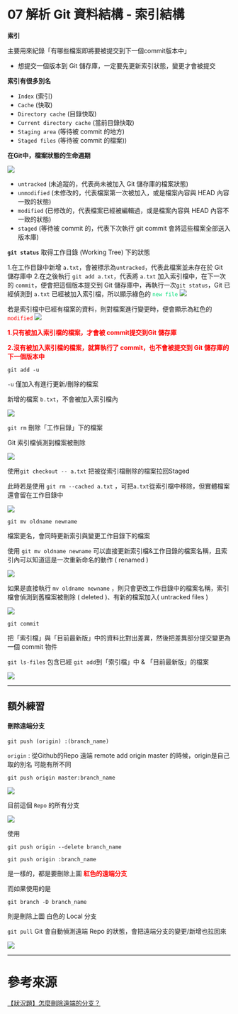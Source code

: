 # 07 解析 Git 資料結構 - 索引結構

**索引**
 
 主要用來紀錄「有哪些檔案即將要被提交到下一個commit版本中」

 * 想提交一個版本到 Git 儲存庫，一定要先更新索引狀態，變更才會被提交

 **索引有很多別名**
  * `Index` (索引)
  * `Cache` (快取)
  * `Directory cache` (目錄快取)
  * `Current directory cache` (當前目錄快取)
  * `Staging area` (等待被 commit 的地方)
  * `Staged files` (等待被 commit 的檔案))


**在Git中，檔案狀態的生命週期**

![](https://i.imgur.com/facPrtx.png)

   * `untracked` (未追蹤的，代表尚未被加入 Git 儲存庫的檔案狀態)
* `unmodified` (未修改的，代表檔案第一次被加入，或是檔案內容與 HEAD 內容一致的狀態)
* `modified` (已修改的，代表檔案已經被編輯過，或是檔案內容與 HEAD 內容不一致的狀態)
* `staged` (等待被 commit 的，代表下次執行 git commit 會將這些檔案全部送入版本庫)

**`git status`**
取得工作目錄 (Working Tree) 下的狀態


1.在工作目錄中新增 `a.txt`，會被標示為`untracked`，代表此檔案並未存在於 Git 儲存庫中
2.在之後執行 `git add a.txt`，代表將 `a.txt` 加入索引檔中，在下一次的 `commit`，便會把這個版本提交到 Git 儲存庫中，再執行一次`git status`，Git 已經偵測到 `a.txt` 已經被加入索引檔，所以顯示綠色的 <font color="#00DD77">`new file`</font>
![](https://i.imgur.com/zcUVNgD.png)

若是索引檔中已經有檔案的資料，則對檔案進行變更時，便會顯示為紅色的 <font color="red">`modified`</font>
![](https://i.imgur.com/rCYzR56.png)

<font color="red">**1.只有被加入索引檔的檔案，才會被 commit提交到Git 儲存庫**</font>

<font color="red">**2.沒有被加入索引檔的檔案，就算執行了 commit，也不會被提交到 Git 儲存庫的下一個版本中**</font>

`git add -u`

`-u` 僅加入有進行更新/刪除的檔案

新增的檔案 `b.txt`，不會被加入索引檔內

![](https://i.imgur.com/WWHLY8H.png)


`git rm` 
刪除「工作目錄」下的檔案

Git 索引檔偵測到檔案被刪除

![](https://i.imgur.com/kypIlXx.png)


使用`git checkout -- a.txt` 把被從索引檔刪除的檔案拉回Staged

此時若是使用 `git rm --cached a.txt`
，可把`a.txt`從索引檔中移除，但實體檔案還會留在工作目錄中

![](https://i.imgur.com/wkZ6FcH.png)

`git mv oldname newname` 

檔案更名，會同時更新索引與變更工作目錄下的檔案

使用 `git mv oldname newname`
可以直接更新索引檔&工作目錄的檔案名稱，且索引內可以知道這是一次重新命名的動作 ( renamed )

![](https://i.imgur.com/PxbydmT.png)

如果是直接執行 `mv oldname newname`
，則只會更改工作目錄中的檔案名稱，索引檔會偵測到舊檔案被刪除 ( deleted )、有新的檔案加入( untracked files )

![](https://i.imgur.com/KLhnU0Y.png)


`git commit`

把「索引檔」與「目前最新版」中的資料比對出差異，然後把差異部分提交變更為一個 commit 物件


`git ls-files`
包含已經 `git add`到「索引檔」中 & 「目前最新版」的檔案

![](https://i.imgur.com/UDEAZqg.png)


----

## 額外練習

#### 刪除遠端分支

`git push (origin) :(branch_name)`

`origin` : 從Github的Repo 遠端 remote add origin master
的時候，origin是自己取的別名 可能有所不同

`git push origin master:branch_name`

![](https://i.imgur.com/zYnJXHa.png)


目前這個 `Repo` 的所有分支

![](https://i.imgur.com/8i9l3aL.png)

使用 

`git push origin --delete branch_name`

 `git push origin :branch_name`

是一樣的，都是要刪除上圖 <font color="red">**紅色的遠端分支**</font>

而如果使用的是

`git branch -D branch_name`

則是刪除上圖 白色的 Local 分支


`git pull`
Git 會自動偵測遠端 Repo 的狀態，會把遠端分支的變更/新增也拉回來

![](https://i.imgur.com/rIxkLOv.png)


----

# 參考來源 

[【狀況題】怎麼刪除遠端的分支？](https://gitbook.tw/chapters/github/delete-remote-branch.html)